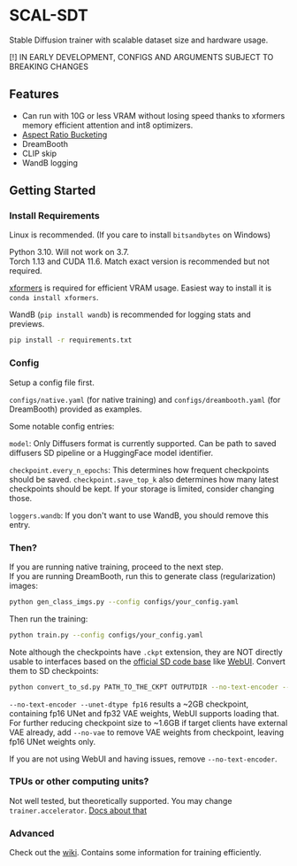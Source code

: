 # SCAL-SDT

Stable Diffusion trainer with scalable dataset size and hardware usage.

[!] IN EARLY DEVELOPMENT, CONFIGS AND ARGUMENTS SUBJECT TO BREAKING CHANGES

## Features

* Can run with 10G or less VRAM without losing speed thanks to xformers memory efficient attention and int8 optimizers.
* [Aspect Ratio Bucketing](https://github.com/NovelAI/novelai-aspect-ratio-bucketing)
* DreamBooth
* CLIP skip
* WandB logging

## Getting Started

### Install Requirements

Linux is recommended. (If you care to install `bitsandbytes` on Windows)

Python 3.10. Will not work on 3.7.  
Torch 1.13 and CUDA 11.6. Match exact version is recommended but not required.

[xformers](https://github.com/facebookresearch/xformers) is required for efficient VRAM usage. Easiest way to install it is `conda install xformers`.

WandB (`pip install wandb`) is recommended for logging stats and previews.

```sh
pip install -r requirements.txt
```

### Config

Setup a config file first.

`configs/native.yaml` (for native training) and `configs/dreambooth.yaml` (for DreamBooth) provided as examples.

Some notable config entries:

`model`: Only Diffusers format is currently supported. Can be path to saved diffusers SD pipeline or a HuggingFace model identifier.

`checkpoint.every_n_epochs`: This determines how frequent checkpoints should be saved. `checkpoint.save_top_k` also determines how many latest checkpoints should be kept. If your storage is limited, consider changing those.

`loggers.wandb`: If you don't want to use WandB, you should remove this entry.

### Then?

If you are running native training, proceed to the next step.  
If you are running DreamBooth, run this to generate class (regularization) images:

```sh
python gen_class_imgs.py --config configs/your_config.yaml
```

Then run the training:

```sh
python train.py --config configs/your_config.yaml
```

Note although the checkpoints have `.ckpt` extension, they are NOT directly usable to interfaces based on the [official SD code base](https://github.com/CompVis/stable-diffusion) like [WebUI](https://github.com/AUTOMATIC1111/stable-diffusion-webui). Convert them to SD checkpoints:

```sh
python convert_to_sd.py PATH_TO_THE_CKPT OUTPUTDIR --no-text-encoder --unet-dtype fp16
```

`--no-text-encoder --unet-dtype fp16` results a ~2GB checkpoint, containing fp16 UNet and fp32 VAE weights, WebUI supports loading that. For further reducing checkpoint size to ~1.6GB if target clients have external VAE already, add `--no-vae` to remove VAE weights from checkpoint, leaving fp16 UNet weights only.

If you are not using WebUI and having issues, remove `--no-text-encoder`.

### TPUs or other computing units?

Not well tested, but theoretically supported. You may change `trainer.accelerator`. [Docs about that](https://pytorch-lightning.readthedocs.io/en/stable/common/trainer.html#pytorch_lightning.trainer.Trainer.params.accelerator)

### Advanced

Check out the [wiki](https://github.com/CCRcmcpe/scal-sdt/wiki). Contains some information for training efficiently.
